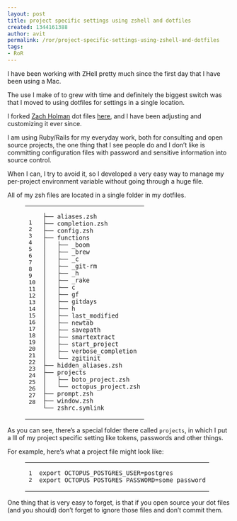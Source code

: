 ```yaml
---
layout: post
title: project specific settings using zshell and dotfiles
created: 1344161388
author: avit
permalink: /ror/project-specific-settings-using-zshell-and-dotfiles
tags:
- RoR
---
```

<p>I have been working with ZHell pretty much since the first day that I have been using a Mac.</p>

<p>The use I make of to grew with time and definitely the biggest switch was that I moved to using dotfiles for settings in a single location.</p>

<p>I forked <a href="http://zachholman.com/">Zach Holman</a> dot files <a href="http://github.com/kensodev/dotfiles">here</a>, and I have been adjusting and customizing it ever since.</p>

<p>I am using Ruby/Rails for my everyday work, both for consulting and open source projects, the one thing that I see people do and I don’t like is committing configuration files with password and sensitive information into source control.</p>

<p>When I can, I try to avoid it, so I developed a very easy way to manage my per-project environment variable without going through a huge file.</p>

<p>All of my zsh files are located in a single folder in my dotfiles.</p>

<figure class='code'><div class="highlight"><table><tr><td class="gutter"><pre class="line-numbers"><span class='line-number'>1</span>
<span class='line-number'>2</span>
<span class='line-number'>3</span>
<span class='line-number'>4</span>
<span class='line-number'>5</span>
<span class='line-number'>6</span>
<span class='line-number'>7</span>
<span class='line-number'>8</span>
<span class='line-number'>9</span>
<span class='line-number'>10</span>
<span class='line-number'>11</span>
<span class='line-number'>12</span>
<span class='line-number'>13</span>
<span class='line-number'>14</span>
<span class='line-number'>15</span>
<span class='line-number'>16</span>
<span class='line-number'>17</span>
<span class='line-number'>18</span>
<span class='line-number'>19</span>
<span class='line-number'>20</span>
<span class='line-number'>21</span>
<span class='line-number'>22</span>
<span class='line-number'>23</span>
<span class='line-number'>24</span>
<span class='line-number'>25</span>
<span class='line-number'>26</span>
<span class='line-number'>27</span>
<span class='line-number'>28</span>
</pre></td><td class='code'><pre><code class=''><span class='line'>├── aliases.zsh
</span><span class='line'>├── completion.zsh
</span><span class='line'>├── config.zsh
</span><span class='line'>├── functions
</span><span class='line'>│   ├── _boom
</span><span class='line'>│   ├── _brew
</span><span class='line'>│   ├── _c
</span><span class='line'>│   ├── _git-rm
</span><span class='line'>│   ├── _h
</span><span class='line'>│   ├── _rake
</span><span class='line'>│   ├── c
</span><span class='line'>│   ├── gf
</span><span class='line'>│   ├── gitdays
</span><span class='line'>│   ├── h
</span><span class='line'>│   ├── last_modified
</span><span class='line'>│   ├── newtab
</span><span class='line'>│   ├── savepath
</span><span class='line'>│   ├── smartextract
</span><span class='line'>│   ├── start_project
</span><span class='line'>│   ├── verbose_completion
</span><span class='line'>│   └── zgitinit
</span><span class='line'>├── hidden_aliases.zsh
</span><span class='line'>├── projects
</span><span class='line'>│   ├── boto_project.zsh
</span><span class='line'>│   └── octopus_project.zsh
</span><span class='line'>├── prompt.zsh
</span><span class='line'>├── window.zsh
</span><span class='line'>└── zshrc.symlink</span></code></pre></td></tr></table></div></figure>


<p>As you can see, there’s a special folder there called <code>projects</code>, in which I put a lll of my project specific setting like tokens, passwords and other things.</p>

<p>For example, here’s what a project file might look like:</p>

<figure class='code'><figcaption><span></span></figcaption><div class="highlight"><table><tr><td class="gutter"><pre class="line-numbers"><span class='line-number'>1</span>
<span class='line-number'>2</span>
</pre></td><td class='code'><pre><code class='bash'><span class='line'><span class="nb">export </span><span class="nv">OCTOPUS_POSTGRES_USER</span><span class="o">=</span>postgres
</span><span class='line'><span class="nb">export </span><span class="nv">OCTOPUS_POSTGRES_PASSWORD</span><span class="o">=</span>some_password
</span></code></pre></td></tr></table></div></figure>


<p>One thing that is very easy to forget, is that if you open source your dot files (and you should) don’t forget to ignore those files and don’t commit them.</p>
